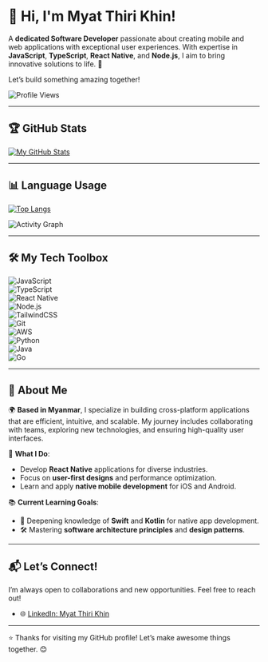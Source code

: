 # 👋 Hi, I'm Myat Thiri Khin!  

A **dedicated Software Developer** passionate about creating mobile and web applications with exceptional user experiences. With expertise in **JavaScript**, **TypeScript**, **React Native**, and **Node.js**, I aim to bring innovative solutions to life. 🚀  

Let’s build something amazing together!  

![Profile Views](https://komarev.com/ghpvc/?username=myatthiri98&style=flat-square&color=blueviolet)  

---

## 🏆 GitHub Stats  

[![My GitHub Stats](https://github-readme-stats.vercel.app/api?username=myatthiri98&show_icons=true&count_private=true&hide_title=true&theme=radical)](https://github.com/anuraghazra/github-readme-stats)  

---

## 📊 Language Usage  

[![Top Langs](https://github-readme-stats.vercel.app/api/top-langs/?username=myatthiri98&layout=compact&theme=radical)](https://github.com/anuraghazra/github-readme-stats)  

![Activity Graph](https://github-readme-activity-graph.vercel.app/graph?username=myatthiri98&theme=radical)  

---

## 🛠 My Tech Toolbox  

![JavaScript](https://skillicons.dev/icons?i=javascript)  
![TypeScript](https://skillicons.dev/icons?i=typescript)  
![React Native](https://img.shields.io/badge/React_Native-20232A?style=for-the-badge&logo=react&logoColor=61DAFB)  
![Node.js](https://skillicons.dev/icons?i=nodejs)  
![TailwindCSS](https://skillicons.dev/icons?i=tailwind)  
![Git](https://skillicons.dev/icons?i=git)  
![AWS](https://skillicons.dev/icons?i=aws)  
![Python](https://skillicons.dev/icons?i=python)  
![Java](https://skillicons.dev/icons?i=java)  
![Go](https://skillicons.dev/icons?i=go)

---

## 💼 About Me  

🌍 **Based in Myanmar**, I specialize in building cross-platform applications that are efficient, intuitive, and scalable. My journey includes collaborating with teams, exploring new technologies, and ensuring high-quality user interfaces.  

🎯 **What I Do**:  
- Develop **React Native** applications for diverse industries.  
- Focus on **user-first designs** and performance optimization.  
- Learn and apply **native mobile development** for iOS and Android.  

📚 **Current Learning Goals**:  
- 📱 Deepening knowledge of **Swift** and **Kotlin** for native app development.  
- 🛠 Mastering **software architecture principles** and **design patterns**.  

---

## 📬 Let’s Connect!  

I’m always open to collaborations and new opportunities. Feel free to reach out!  

- 🌐 [LinkedIn: Myat Thiri Khin](https://www.linkedin.com/in/myat-thiri-khin)  

---

⭐️ Thanks for visiting my GitHub profile! Let’s make awesome things together. 😊  
